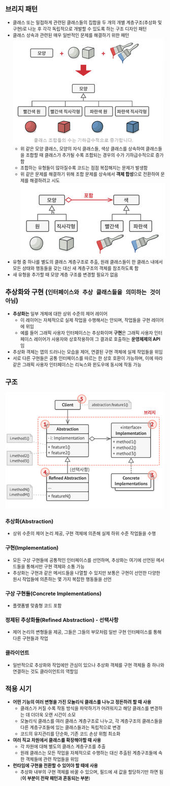 ## 브리지 패턴
- 클래스 또는 밀접하게 관련된 클래스들의 집합을 두 개의 개별 계층구조(추상화 및 구현)로 나눈 후 각각 독립적으로 개발할 수 있도록 하는 구조 디자인 패턴
- 클래스 상속과 관련된 매우 일반적인 문제를 해결하기 위한 패턴
![img.png](img.png)
  - 위 같은 모양 클래스, 모양의 자식 클래스들, 색상 클래스를 상속하여 클래스들을 조합할 때 클래스가 추가될 수록 조합되는 경우의 수가 기하급수적으로 증가함
  - 조합하는 유형들이 많아질수록 코드는 점점 복잡해지는 문제가 발생함
  - 위 같은 문제를 해결하기 위해 조합 문제를 상속에서 **객체 합성**으로 전환하여 문제를 해결하려고 시도
![img_1.png](img_1.png)
- 유형 중 하나를 별도의 클래스 계층구조로 추출, 원래 클래스들이 한 클래스 내에서 모든 상태와 행동들을 갖는 대신 새 계층구조의 객체를 참조하도록 함
- 새 유형을 추가할 때 모양 계층 구조를 변경할 필요가 없음

## 추상화와 구현 (`인터페이스와 추상 클래스들을 의미하는 것이 아님`)
- **추상화는** 일부 개체에 대한 상위 수준의 제어 레이어
  - 이 레이어는 자체적으로 실제 작업을 수행해서는 안되며, 작업들을 구현 레이어에 위임
  - 예를 들어 그래픽 사용자 인터페이스는 추상화이며 **구현**은 그래픽 사용자 인터페이스 레이어가 사용자와 상호작용하여 그 결과로 호출하는 **운영체제의 API** 임
- 추상화 객체는 앱의 드러나는 모습을 제어, 연결된 구현 객체에 실제 작업들을 위임
- 서로 다른 구현들은 공통 인터페이스를 따르는 한 상호 호환이 가능하며, 이에 따라 같은 그래픽 사용자 인터페이스는 리눅스와 윈도우에 동시에 작동 가능

## 구조
![img_2.png](img_2.png)

### 추상화(Abstraction)
- 상위 수준의 제어 논리 제공, 구현 객체에 의존해 실제 하위 수준 작업들을 수행
### 구현(Implementation)
- 모든 구상 구현들에 공통적인 인터페이스를 선언하며, 추상화는 여기에 선언된 메서드들을 통해서만 구현 객체와 소통 가능
- 추상화는 구현과 같은 메서드들을 나열할 수 있지만 보통은 구현이 선언한 다양한 원시 작업들에 의존하는 몇 가지 복잡한 행동들을 선언
### 구상 구현들(Concrete Implementations)
- 플랫폼별 맞춤형 코드 포함
### 정제된 추상화들(Refined Abstraction) - 선택사항
- 제어 논리의 변형들을 제공, 그들은 그들의 부모처럼 일반 구현 인터페이스를 통해 다른 구현들과 작업
### 클라이언트
- 일반적으로 추상화와 작업에만 관심이 있으나 추상화 객체를 구현 객체들 중 하나와 연결하는 것도 클라이언트의 역할임

## 적용 시기
- **어떤 기능의 여러 변형을 가진 모놀리식 클래스를 나누고 정돈하려 할 때 사용**
  - 클래스가 커질 수록 작동 방식을 파악하기가 어려워지고 해당 클래스를 변경하는 데 더더욱 오랜 시간이 소모 
  - 모놀리식 클래스를 여러 클래스 계층구조로 나누고, 각 계층구조의 클래스들을 다른 계층구조들에 있는 클래스들과는 독립적으로 변경
  - 코드의 유지관리를 단순화, 기존 코드 손상 위험 최소화
- **여러 직교 차원에서 클래스를 확장해야할 때 사용**
  - 각 차원에 대해 별도의 클래스 계층구조를 추출
  - 원래 클래스는 모든 작업을 자체적으로 수행하는 대신 추출된 계층구조들에 속한 객체들에 관련 작업들을 위임
- **런타임에 구현을 전환할 수 있어야 할 때에 사용**
  - 추상화 내부의 구현 객체를 바꿀 수 있으며, 필드에 새 값을 할당하기만 하면 됨 (**이 부분이 전략 패턴과 혼동되는 부분**)
